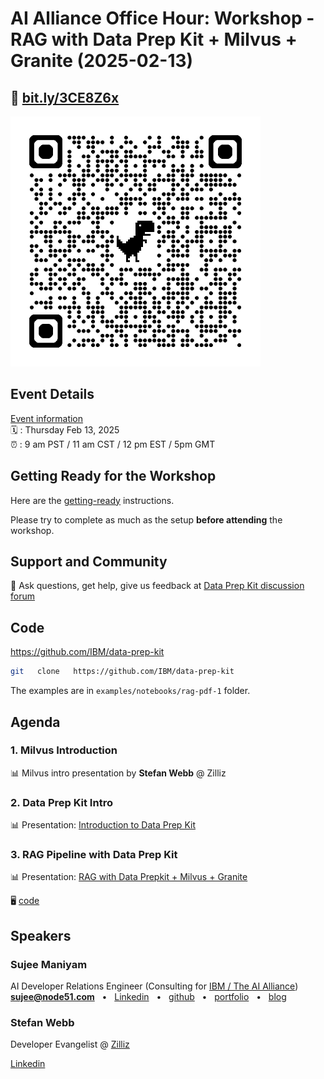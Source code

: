 # AI Alliance Office Hour: Workshop - RAG with Data Prep Kit + Milvus + Granite (2025-02-13)

## 🔗 [bit.ly/3CE8Z6x](https://bit.ly/3CE8Z6x)

<img src="2025-02-13__AI-alliance-office-hour-qr1.png" width="400px">


## Event Details

[Event information](https://www.meetup.com/ibm-developer-sf-bay-area-meetup/events/305888517/)<br>
🗓️ : Thursday  Feb 13, 2025<br>
⏰ : 9 am PST  / 11 am CST / 12 pm EST / 5pm GMT


## Getting Ready for the Workshop

Here are the [getting-ready](../getting-ready.md) instructions.

Please try to complete as much as the setup **before attending** the workshop.

## Support and Community

🙋 Ask questions, get help, give us feedback at [Data Prep Kit discussion forum](https://github.com/IBM/data-prep-kit/discussions)


## Code

https://github.com/IBM/data-prep-kit

```bash
git   clone   https://github.com/IBM/data-prep-kit
```

The examples are in `examples/notebooks/rag-pdf-1` folder.

## Agenda


### 1. Milvus Introduction

📊 Milvus intro presentation by **Stefan Webb** @ Zilliz

### 2. Data Prep Kit Intro

📊 Presentation: [Introduction to Data Prep Kit](https://docs.google.com/presentation/d/1u90TTW3GnvPnYX0BFrbdK_SG91jGaaDhCki3S6cLL94/edit?usp=sharing) 


### 3. RAG Pipeline with Data Prep Kit

📊 Presentation: [RAG with Data Prepkit + Milvus + Granite](https://docs.google.com/presentation/d/1URWSW2dAca6QioOaHQKbxrDnGM8RdSgbYC5kwtnsrJQ/edit?usp=sharing)


🖥️ [code](https://github.com/IBM/data-prep-kit/tree/dev/examples/notebooks/rag-pdf-1)

## Speakers

### Sujee Maniyam

AI Developer Relations Engineer (Consulting for [IBM / The AI Alliance](https://thealliance.ai/))  <br>
**sujee@node51.com** &nbsp; • &nbsp; [Linkedin](https://www.linkedin.com/in/sujeemaniyam/) &nbsp;  • &nbsp;  [github](https://github.com/sujee/) &nbsp;  •  &nbsp; [portfolio](https://sujee.dev/)  &nbsp;  •  &nbsp; [blog](https://sujee.dev/)

### Stefan Webb

Developer Evangelist @ [Zilliz](https://zilliz.com/)

[Linkedin](https://www.linkedin.com/in/stefan-webb/)


